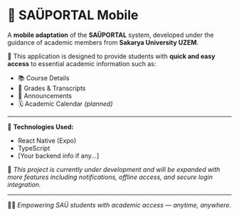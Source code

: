 # 📱 SAÜPORTAL Mobile

A **mobile adaptation** of the **SAÜPORTAL** system, developed under the guidance of academic members from **Sakarya University UZEM**.

🎯 This application is designed to provide students with **quick and easy access** to essential academic information such as:

- 📚 Course Details  
- 📝 Grades & Transcripts  
- 📢 Announcements  
- 🗓️ Academic Calendar *(planned)*

---

🔧 **Technologies Used:**
- React Native (Expo)
- TypeScript
- [Your backend info if any...]

📌 *This project is currently under development and will be expanded with more features including notifications, offline access, and secure login integration.*

---

🧑‍🎓 _Empowering SAÜ students with academic access — anytime, anywhere._
